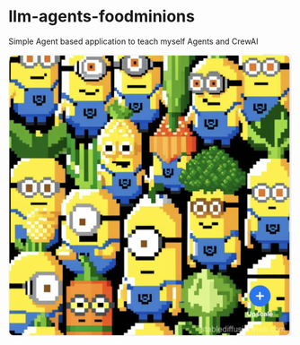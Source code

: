 # llm-agents-foodminions
Simple Agent based application to teach myself Agents and CrewAI

<img src="figs/foodminions-logo.png"/>
